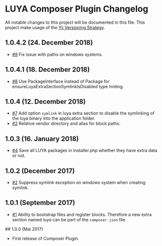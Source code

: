 # LUYA Composer Plugin Changelog

All notable changes to this project will be documented in this file. This project make usage of the [Yii Versioning Strategy](https://github.com/yiisoft/yii2/blob/master/docs/internals/versions.md).

## 1.0.4.2 (24. December 2018)

+ [#9](https://github.com/luyadev/luya-composer/issues/9) Fix issue with paths on windows systems.

## 1.0.4.1 (18. December 2018)

+ [#8](https://github.com/luyadev/luya-composer/issues/8) Use PackageInterface instead of Package for ensureLuyaExtraSectionSymlinkIsDisabled type hinting.

## 1.0.4 (12. December 2018)

+ [#7](https://github.com/luyadev/luya-composer/issues/7) Add option `symlink` in luya extra section to disable the symlinking of the luya binary into the application folder.
+ [#2](https://github.com/luyadev/luya-composer/issues/2) Relative vendor directory and alias for block paths.

## 1.0.3 (16. January 2018)

+ [#4](https://github.com/luyadev/luya-composer/issues/4) Save all LUYA packages in installer.php whether they have extra data or not.

## 1.0.2 (December 2017)

+ [#2](https://github.com/luyadev/luya-composer/issues/2) Suppress symlink exception on windows system when creating symlink.

## 1.0.1 (September 2017)

+ [#1](https://github.com/luyadev/luya-composer/issues/1) Ability to bootstrap files and register blocks. Therefore a new extra section named *luya* can be part of the `composer.json` file.

## 1.0.0 (Mai 2017)

+ First release of Composer Plugin.
